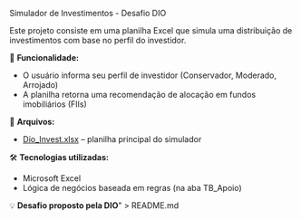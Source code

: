 Simulador de Investimentos - Desafio DIO

Este projeto consiste em uma planilha Excel que simula uma distribuição de investimentos com base no perfil do investidor.

🧠 **Funcionalidade:**
- O usuário informa seu perfil de investidor (Conservador, Moderado, Arrojado)
- A planilha retorna uma recomendação de alocação em fundos imobiliários (FIIs)

📁 **Arquivos:**
- [Dio_Invest.xlsx](./Dio_Invest.xlsx) – planilha principal do simulador

🛠️ **Tecnologias utilizadas:**
- Microsoft Excel
- Lógica de negócios baseada em regras (na aba TB_Apoio)

💡 **Desafio proposto pela DIO**" > README.md
